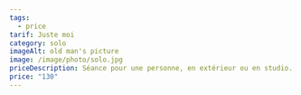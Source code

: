 ```yaml
---
tags:
  - price
tarif: Juste moi
category: solo
imageAlt: old man's picture
image: /image/photo/solo.jpg
priceDescription: Séance pour une personne, en extérieur ou en studio.
price: "130"
---
```

